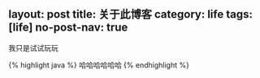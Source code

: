 layout: post
title: 关于此博客
category: life
tags: [life]
no-post-nav: true
---

我只是试试玩玩


{% highlight java %}
哈哈哈哈哈哈
{% endhighlight %}